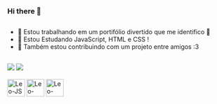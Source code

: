 ### Hi there 👋
##
- 🔭 Estou trabalhando em um portifólio divertido que me identifico 👀
- 🌱 Estou Estudando JavaScript, HTML e CSS !
- 👯 Também estou contribuindo com um projeto entre amigos :3
##
<div>
  <img src = "https://github-readme-stats.vercel.app/api?username=JLeandroCarvalh0&show_icons=true&theme=highcontrast"/>
  <img src = "https://github-readme-stats.vercel.app/api/top-langs/?username=JLeandroCarvalh0&theme=highcontrast"/>
</div>

<div style="display: inline_block"><br>
 
  <img aling="center" heigh="30" width="40" alt="Leo-JS" src="https://cdn.jsdelivr.net/gh/devicons/devicon/icons/javascript/javascript-original.svg"/>
  <img aling="center" heigh="30" width="40" alt="Leo-CSS" src="https://cdn.jsdelivr.net/gh/devicons/devicon/icons/css3/css3-original.svg"/>
  <img aling="center" heigh="30" width="40" alt="Leo-HTML" src="https://cdn.jsdelivr.net/gh/devicons/devicon/icons/html5/html5-original.svg"/>

</div>
